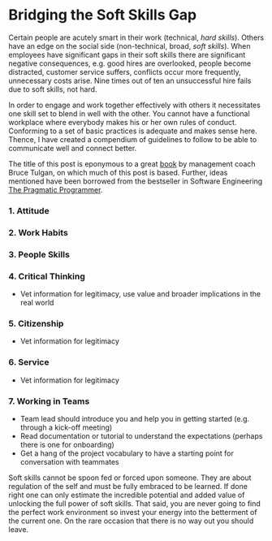 # Bridging the Soft Skills Gap

Certain people are acutely smart in their work (technical, *hard skills*). Others have an edge on the social side (non-technical, broad, *soft skills*). When employees have significant gaps in their soft skills there are significant negative consequences, e.g. good hires are overlooked, people become distracted, customer service suffers, conflicts occur more frequently, unnecessary costs arise. Nine times out of ten an unsuccessful hire fails due to soft skills, not hard.

In order to engage and work together effectively with others it necessitates one skill set to blend in well with the other. You cannot have a functional workplace where everybody makes his or her own rules of conduct. Conforming to a set of basic practices is adequate and makes sense here. Thence, I have created a compendium of guidelines to follow to be able to communicate well and connect better.

The title of this post is eponymous to a great [book](https://www.amazon.com/Bridging-Soft-Skills-Gap-Missing/dp/1118725646/ref=sr_1_1?crid=2IX0QI0ATUVKX&dchild=1&keywords=bridging+the+soft+skills+gap&qid=1593540443&s=books&sprefix=bridging+the+soft%2Caps%2C256&sr=1-1) by management coach Bruce Tulgan, on which much of this post is based. Further, ideas mentioned have been borrowed from the bestseller in Software Engineering [The Pragmatic Programmer](https://www.amazon.com/Pragmatic-Programmer-Journeyman-Master/dp/020161622X/ref=sr_1_2?crid=6GKZD0PUB6QK&dchild=1&keywords=pragmatic+programmer&qid=1593635880&s=books&sprefix=pragmatic%2Caps%2C252&sr=1-2).


### 1. Attitude
### 2. Work Habits
### 3. People Skills
### 4. Critical Thinking
* Vet information for legitimacy, use value and broader implications in the real world
### 5. Citizenship
* Vet information for legitimacy
### 6. Service
* Vet information for legitimacy
### 7. Working in Teams
* Team lead should introduce you and help you in getting started (e.g. through a kick-off meeting)
* Read documentation or tutorial to understand the expectations (perhaps there is one for onboarding)
* Get a hang of the project vocabulary to have a starting point for conversation with teammates


Soft skills cannot be spoon fed or forced upon someone. They are about regulation of the self and must be fully embraced to be learned. If done right one can only estimate the incredible potential and added value of unlocking the full power of soft skills. That said, you are never going to find the perfect work environment so invest your energy into the betterment of the current one. On the rare occasion that there is no way out you should leave.

